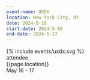 ```yaml
---
event-name: UXDX
location: New York City, NY
date: 2024-5-16
start-date: 2024-5-16
end-date: 2024-5-17
---
```


<div class="grid-x cell align-center">
  <div class="cell logo-wrapper medium-8">
    {% include events/uxdx.svg %}
  </div>
  <div class="cell type-label">attendee</div>
  <div class="description grid-x cell align-justify">
    <div class="cell shrink">{{page.location}}</div>
    <div class="cell shrink">May 16 - 17</div>
  </div>
</div>